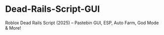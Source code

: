 # Dead-Rails-Script-GUI
Roblox Dead Rails Script (2025) – Pastebin GUI, ESP, Auto Farm, God Mode &amp; More!
